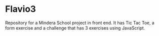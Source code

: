 # Flavio3
Repository for a Mindera School project in front end. It has Tic Tac Toe, a form exercise and a challenge that has 3 exercises using JavaScript.
